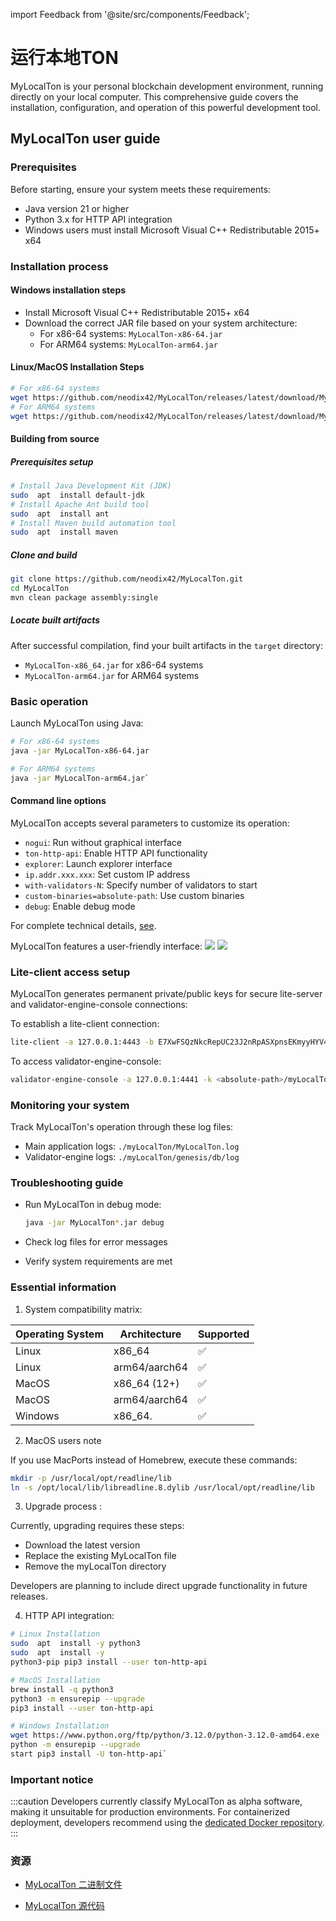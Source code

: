 import Feedback from '@site/src/components/Feedback';

# 运行本地TON

MyLocalTon is your personal blockchain development environment, running directly on your local computer. This comprehensive guide covers the installation, configuration, and operation of this powerful development tool.

## MyLocalTon user guide

### Prerequisites

Before starting, ensure your system meets these requirements:

- Java version 21 or higher
- Python 3.x for HTTP API integration
- Windows users must install Microsoft Visual C++ Redistributable 2015+ x64

### Installation process

#### Windows installation steps

- Install Microsoft Visual C++ Redistributable 2015+ x64
- Download the correct JAR file based on your system architecture:
  - For x86-64 systems: `MyLocalTon-x86-64.jar`
  - For ARM64 systems: `MyLocalTon-arm64.jar`

#### Linux/MacOS Installation Steps

```bash
# For x86-64 systems
wget https://github.com/neodix42/MyLocalTon/releases/latest/download/MyLocalTon-x86-64.jar 
# For ARM64 systems
wget https://github.com/neodix42/MyLocalTon/releases/latest/download/MyLocalTon-arm64.jar
```

#### Building from source

##### Prerequisites setup

```bash
# Install Java Development Kit (JDK)  
sudo  apt  install default-jdk 
# Install Apache Ant build tool  
sudo  apt  install ant 
# Install Maven build automation tool  
sudo  apt  install maven
```

##### Clone and build

```bash
git clone https://github.com/neodix42/MyLocalTon.git
cd MyLocalTon
mvn clean package assembly:single
```

##### Locate built artifacts

After successful compilation, find your built artifacts in the `target` directory:

- `MyLocalTon-x86_64.jar` for x86-64 systems
- `MyLocalTon-arm64.jar` for ARM64 systems

### Basic operation

Launch MyLocalTon using Java:

```bash
# For x86-64 systems  
java -jar MyLocalTon-x86-64.jar

# For ARM64 systems  
java -jar MyLocalTon-arm64.jar`
```

#### Command line options

MyLocalTon accepts several parameters to customize its operation:

- `nogui`: Run without graphical interface
- `ton-http-api`: Enable HTTP API functionality
- `explorer`: Launch explorer interface
- `ip.addr.xxx.xxx`: Set custom IP address
- `with-validators-N`: Specify number of validators to start
- `custom-binaries=absolute-path`: Use custom binaries
- `debug`: Enable debug mode

For complete technical details, [see](https://github.com/neodix42/MyLocalTon?tab=readme-ov-file#parameters).

MyLocalTon features a user-friendly interface:
![](/img/docs/mylocalton.jpeg)
![](/img/docs/mylocalton-demo.gif)

### Lite-client access setup

MyLocalTon generates permanent private/public keys for secure lite-server and validator-engine-console connections:

To establish a lite-client connection:

```bash
lite-client -a 127.0.0.1:4443 -b E7XwFSQzNkcRepUC23J2nRpASXpnsEKmyyHYV4u/FZY= -c last
```

To access validator-engine-console:

```bash
validator-engine-console -a 127.0.0.1:4441 -k <absolute-path>/myLocalTon/genesis/bin/certs/client -p <absolute-path>/myLocalTon/genesis/bin/certs/server.pub
```

### Monitoring your system

Track MyLocalTon's operation through these log files:

- Main application logs: `./myLocalTon/MyLocalTon.log`
- Validator-engine logs: `./myLocalTon/genesis/db/log`

### Troubleshooting guide

- Run MyLocalTon in debug mode:

  ```bash
  java -jar MyLocalTon*.jar debug
  ```
- Check log files for error messages
- Verify system requirements are met

### Essential information

1. System compatibility matrix:

  | Operating System | Architecture                                         | Supported |
  | ---------------- | ---------------------------------------------------- | --------- |
  | Linux            | x86_64                          | ✅         |
  | Linux            | arm64/aarch64                                        | ✅         |
  | MacOS            | x86_64 (12+) | ✅         |
  | MacOS            | arm64/aarch64                                        | ✅         |
  | Windows          | x86_64.         | ✅         |

2. MacOS users note

  If you use MacPorts instead of Homebrew, execute these commands:

  ```bash
  mkdir -p /usr/local/opt/readline/lib
  ln -s /opt/local/lib/libreadline.8.dylib /usr/local/opt/readline/lib
  ```

3. Upgrade process :

  Currently, upgrading requires these steps:

  - Download the latest version
  - Replace the existing MyLocalTon file
  - Remove the myLocalTon directory

  Developers are planning to include direct upgrade functionality in future releases.

4. HTTP API integration:

  ```bash
  # Linux Installation  
  sudo  apt  install -y python3 
  sudo  apt  install -y      
  python3-pip pip3 install --user ton-http-api 

  # MacOS Installation  
  brew install -q python3 
  python3 -m ensurepip --upgrade
  pip3 install --user ton-http-api 

  # Windows Installation  
  wget https://www.python.org/ftp/python/3.12.0/python-3.12.0-amd64.exe    
  python -m ensurepip --upgrade
  start pip3 install -U ton-http-api`
  ```

### Important notice

:::caution
Developers currently classify MyLocalTon as alpha software, making it unsuitable for production environments. For containerized deployment, developers recommend using the  [dedicated Docker repository](https://github.com/neodix42/mylocalton-docker).
:::

### 资源

- [MyLocalTon 二进制文件](https://github.com/neodiX42/MyLocalTon/releases)

- [MyLocalTon 源代码](https://github.com/neodiX42/MyLocalTon)
  <Feedback />

